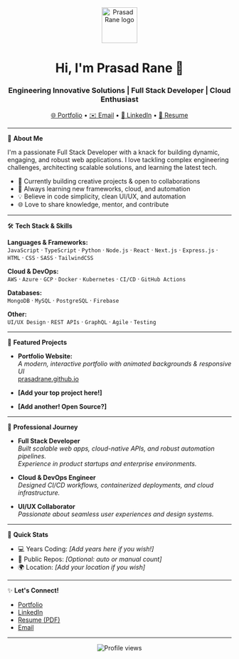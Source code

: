 <!--
**prasadrane/prasadrane** is a ✨ _special_ ✨ repository because its `README.md` (this file) appears on your GitHub profile.
-->

<div align="center">
  <img src="https://prasadrane.github.io/favicon.png" width="80" alt="Prasad Rane logo" />
  <h1>Hi, I'm Prasad Rane 👋</h1>
  <h3>Engineering Innovative Solutions | Full Stack Developer | Cloud Enthusiast</h3>
  <a href="https://prasadrane.github.io/" target="_blank">🌐 Portfolio</a> • 
  <a href="mailto:emailprasadrane@gmail.com">✉️ Email</a> • 
  <a href="https://linkedin.com/in/rane-prasad" target="_blank">🔗 LinkedIn</a> • 
  <a href="https://github.com/prasadrane/PrasadRane.github.io/blob/main/Prasad-Resume.pdf" target="_blank">📄 Resume</a>
</div>

---

🌟 **About Me**

I'm a passionate Full Stack Developer with a knack for building dynamic, engaging, and robust web applications. I love tackling complex engineering challenges, architecting scalable solutions, and learning the latest tech.

- 🔭 Currently building creative projects & open to collaborations
- 🌱 Always learning new frameworks, cloud, and automation
- 💡 Believe in code simplicity, clean UI/UX, and automation
- 🌐 Love to share knowledge, mentor, and contribute

---

🛠️ **Tech Stack & Skills**

**Languages & Frameworks:**  
`JavaScript` · `TypeScript` · `Python` · `Node.js` · `React` · `Next.js` · `Express.js` · `HTML` · `CSS` · `SASS` · `TailwindCSS`

**Cloud & DevOps:**  
`AWS` · `Azure` · `GCP` · `Docker` · `Kubernetes` · `CI/CD` · `GitHub Actions`

**Databases:**  
`MongoDB` · `MySQL` · `PostgreSQL` · `Firebase`

**Other:**  
`UI/UX Design` · `REST APIs` · `GraphQL` · `Agile` · `Testing`

---

🚀 **Featured Projects**

- **Portfolio Website:**  
  _A modern, interactive portfolio with animated backgrounds & responsive UI_  
  [prasadrane.github.io](https://prasadrane.github.io/)

- **[Add your top project here!]**

- **[Add another! Open Source?]**

---

💼 **Professional Journey**

- **Full Stack Developer**  
  _Built scalable web apps, cloud-native APIs, and robust automation pipelines._  
  _Experience in product startups and enterprise environments._

- **Cloud & DevOps Engineer**  
  _Designed CI/CD workflows, containerized deployments, and cloud infrastructure._

- **UI/UX Collaborator**  
  _Passionate about seamless user experiences and design systems._

---

🎯 **Quick Stats**

- 💻 Years Coding: _[Add years here if you wish!]_
- 📂 Public Repos: _[Optional: auto or manual count]_  
- 🌍 Location: _[Add your location if you wish]_

---

✨ **Let's Connect!**

- [Portfolio](https://prasadrane.github.io/)
- [LinkedIn](https://linkedin.com/in/rane-prasad)
- [Resume (PDF)](https://github.com/prasadrane/PrasadRane.github.io/blob/main/Prasad-Resume.pdf)
- [Email](mailto:emailprasadrane@gmail.com)

---

<!--
**Fun Fact:**  
I enjoy [add your hobby or quirky detail here, e.g., "traveling", "building IoT gadgets", "brewing the perfect coffee"]!

**GitHub Stats:**  
![Prasad's GitHub stats](https://github-readme-stats.vercel.app/api?username=prasadrane&show_icons=true&theme=radical)
-->

<div align="center">
  <img src="https://komarev.com/ghpvc/?username=prasadrane&color=yellow" alt="Profile views" />
</div>

